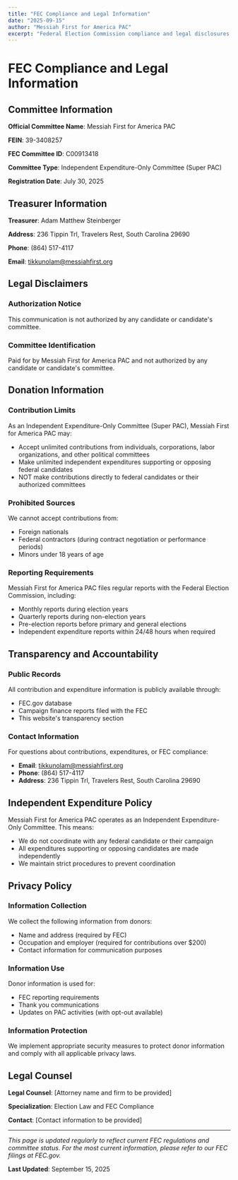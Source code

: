 ```yaml
---
title: "FEC Compliance and Legal Information"
date: "2025-09-15"
author: "Messiah First for America PAC"
excerpt: "Federal Election Commission compliance and legal disclosures."
---
```


# FEC Compliance and Legal Information

## Committee Information

**Official Committee Name**: Messiah First for America PAC

**FEIN**: 39-3408257

**FEC Committee ID**: C00913418

**Committee Type**: Independent Expenditure-Only Committee (Super PAC)

**Registration Date**: July 30, 2025

## Treasurer Information

**Treasurer**: Adam Matthew Steinberger

**Address**: 236 Tippin Trl, Travelers Rest, South Carolina 29690

**Phone**: (864) 517-4117

**Email**: tikkunolam@messiahfirst.org

## Legal Disclaimers

### Authorization Notice
This communication is not authorized by any candidate or candidate's committee.

### Committee Identification
Paid for by Messiah First for America PAC and not authorized by any candidate or candidate's committee.

## Donation Information

### Contribution Limits
As an Independent Expenditure-Only Committee (Super PAC), Messiah First for America PAC may:
- Accept unlimited contributions from individuals, corporations, labor organizations, and other political committees
- Make unlimited independent expenditures supporting or opposing federal candidates
- NOT make contributions directly to federal candidates or their authorized committees

### Prohibited Sources
We cannot accept contributions from:
- Foreign nationals
- Federal contractors (during contract negotiation or performance periods)
- Minors under 18 years of age

### Reporting Requirements
Messiah First for America PAC files regular reports with the Federal Election Commission, including:
- Monthly reports during election years
- Quarterly reports during non-election years
- Pre-election reports before primary and general elections
- Independent expenditure reports within 24/48 hours when required

## Transparency and Accountability

### Public Records
All contribution and expenditure information is publicly available through:
- FEC.gov database
- Campaign finance reports filed with the FEC
- This website's transparency section

### Contact Information
For questions about contributions, expenditures, or FEC compliance:
- **Email**: tikkunolam@messiahfirst.org
- **Phone**: (864) 517-4117
- **Address**: 236 Tippin Trl, Travelers Rest, South Carolina 29690

## Independent Expenditure Policy

Messiah First for America PAC operates as an Independent Expenditure-Only Committee. This means:
- We do not coordinate with any federal candidate or their campaign
- All expenditures supporting or opposing candidates are made independently
- We maintain strict procedures to prevent coordination

## Privacy Policy

### Information Collection
We collect the following information from donors:
- Name and address (required by FEC)
- Occupation and employer (required for contributions over $200)
- Contact information for communication purposes

### Information Use
Donor information is used for:
- FEC reporting requirements
- Thank you communications
- Updates on PAC activities (with opt-out available)

### Information Protection
We implement appropriate security measures to protect donor information and comply with all applicable privacy laws.

## Legal Counsel

**Legal Counsel**: [Attorney name and firm to be provided]

**Specialization**: Election Law and FEC Compliance

**Contact**: [Contact information to be provided]

---

*This page is updated regularly to reflect current FEC regulations and committee status. For the most current information, please refer to our FEC filings at FEC.gov.*

**Last Updated**: September 15, 2025